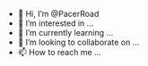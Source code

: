- 👋 Hi, I’m @PacerRoad
- 👀 I’m interested in ...
- 🌱 I’m currently learning ...
- 💞️ I’m looking to collaborate on ...
- 📫 How to reach me ...

<!---
PacerRoad/PacerRoad is a ✨ special ✨ repository because its `README.md` (this file) appears on your GitHub profile.
You can click the Preview link to take a look at your changes.
--->
